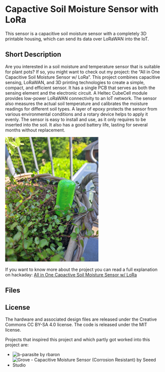 # Capactive Soil Moisture Sensor with LoRa

This sensor is a capacitive soil moisture sensor with a completely 3D printable housing, which can send its data over LoRaWAN into the IoT.

## Short Description

Are you interested in a soil moisture and temperature sensor that is suitable for plant pots? If so, you might want to check out my project: the “All in One Capacitive Soil Moisture Sensor w/ LoRa”. This project combines capacitive sensing, LoRaWAN, and 3D printing technologies to create a simple, compact, and efficient sensor. It has a single PCB that serves as both the sensing element and the electronic circuit. A Heltec CubeCell module provides low-power LoRaWAN connectivity to an IoT network. The sensor also measures the actual soil temperature and calibrates the moisture readings for different soil types. A layer of epoxy protects the sensor from various environmental conditions and a rotary device helps to apply it evenly. The sensor is easy to install and use, as it only requires to be inserted into the soil. It also has a good battery life, lasting for several months without replacement.

<img src="https://github.com/SirSundays/capactive-soil-moisture-sensor-lora/blob/main/Media/Sensor%20in%20the%20Wild.jpg?raw=true" width="300">

If you want to know more about the project you can read a full explanation on hackaday: [All in One Capactive Soil Moisture Sensor w/ LoRa](https://hackaday.io/project/194052-all-in-one-capactive-soil-moisture-sensor-w-lora)

## Files

## License
The hardware and associated design files are released under the Creative Commons CC BY-SA 4.0 license. The code is released under the MIT license.

Projects that inspired this project and which partly got worked into this project are:
- ![b-parasite by rbaron](https://github.com/rbaron/b-parasite/tree/main)
- ![Grove - Capacitive Moisture Sensor (Corrosion Resistant) by Seeed Studio](https://wiki.seeedstudio.com/Grove-Capacitive_Moisture_Sensor-Corrosion-Resistant/#resources)
